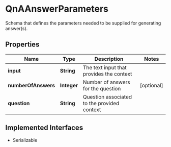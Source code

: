 

# QnAAnswerParameters

Schema that defines the parameters needed to be supplied for generating answer(s).

## Properties

Name | Type | Description | Notes
------------ | ------------- | ------------- | -------------
**input** | **String** | The text input that provides the context | 
**numberOfAnswers** | **Integer** | Number of answers for the question |  [optional]
**question** | **String** | Question associated to the provided context | 


## Implemented Interfaces

* Serializable


